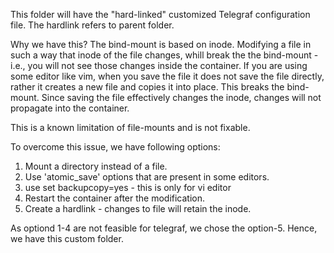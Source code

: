 This folder will have the "hard-linked" customized Telegraf configuration file. The hardlink refers to parent folder.

Why we have this?
The bind-mount is based on inode. Modifying a file in such a way that inode of the file changes, whill break the the bind-mount - i.e., you will not see those changes inside the container.
If you are using some editor like vim, when you save the file it does not save the file directly, rather it creates a new file and copies it into place. This breaks the bind-mount. Since saving the file effectively changes the inode, changes will not propagate into the container.

This is a known limitation of file-mounts and is not fixable.

To overcome this issue, we have following options:

1. Mount a directory instead of a file.
2. Use 'atomic\_save' options that are present in some editors.
3. use set backupcopy=yes - this is only for vi editor
4. Restart the container after the modification.
5. Create a hardlink - changes to file will retain the inode.

As optiond 1-4 are not feasible for telegraf, we chose the option-5. Hence, we have this custom folder.

